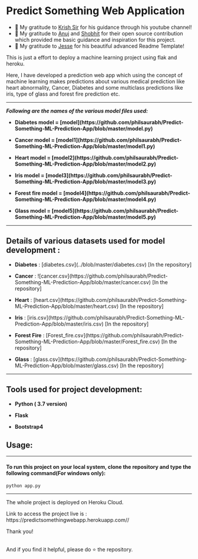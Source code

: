 # Predict Something Web Application

- 👯 My gratitude to [Krish Sir](https://github.com/krishnaik06) for his guidance through his youtube channel!
- 👯 My gratitude to [Anuj](https://github.com/anujvyas?tab=repositories) and [Shobhit](https://github.com/shobhitsrivastava-ds) for their open source contribution which provided me basic guidance and inspiration for this project.
- 👯 My gratitude to [Jesse](https://github.com/codeSTACKr) for his beautiful advanced Readme Template!
<p> This is just a effort to deploy a machine learning project using flak and heroku.</p>
<p>Here, I have developed a prediction web app which using the concept of machine learning makes predictions about various medical prediction like heart abnormality, Cancer, Diabetes and some multiclass predictions like iris, type of glass and forest fire prediction etc.</p>

<hr>

_**Following are the names of the various model files used:**_
<ul>
<li><p><b>Diabetes model = [model](https://github.com/philsaurabh/Predict-Something-ML-Prediction-App/blob/master/model.py) </b></p></li>
<li><p><b>Cancer model = [model1](https://github.com/philsaurabh/Predict-Something-ML-Prediction-App/blob/master/model1.py) </b></p></li>
<li><p><b>Heart model = [model2](https://github.com/philsaurabh/Predict-Something-ML-Prediction-App/blob/master/model2.py) </b></p></li>
<li><p><b>Iris model = [model3](https://github.com/philsaurabh/Predict-Something-ML-Prediction-App/blob/master/model3.py) </b></p></li>
<li><p><b>Forest fire model = [model4](https://github.com/philsaurabh/Predict-Something-ML-Prediction-App/blob/master/model4.py)</b></p></li>
<li><p><b>Glass model = [model5](https://github.com/philsaurabh/Predict-Something-ML-Prediction-App/blob/master/model5.py)</b></p></li>
</ul>
<hr>

## Details of various datasets used for model development : 
<ul>
<li><p><b>Diabetes</b> : [diabetes.csv](../blob/master/diabetes.csv) [In the repository]</p></li>
<li><p><b>Cancer</b> : 
 ![cancer.csv](https://github.com/philsaurabh/Predict-Something-ML-Prediction-App/blob/master/cancer.csv) [In the repository]</p></li>
<li><p><b>Heart</b> : [heart.csv](https://github.com/philsaurabh/Predict-Something-ML-Prediction-App/blob/master/heart.csv) [In the repository]</p></li>
<li><p><b>Iris</b> : [iris.csv](https://github.com/philsaurabh/Predict-Something-ML-Prediction-App/blob/master/iris.csv) [In the repository]</p></li>
<li><p><b>Forest Fire</b> : [Forest_fire.csv](https://github.com/philsaurabh/Predict-Something-ML-Prediction-App/blob/master/Forest_fire.csv) [In the repository]</p></li>
<li><p><b>Glass</b> : [glass.csv](https://github.com/philsaurabh/Predict-Something-ML-Prediction-App/blob/master/glass.csv) [In the repository]</p></li>
</ul>

<hr>

## Tools used for project development: 
<ul>
<li><p><b>Python ( 3.7 version)</b></p></li>
<li><p><b>Flask</b></p></li>
<li><p><b>Bootstrap4</b></p></li>
</ul>

## Usage:
<hr>
 <h4> To run this project on your local system, clone the repository and type the following command(For windows only): </h3>
 
 ```
 python app.py
 ```
  
  <hr>
  
  <p> The whole project is deployed on Heroku Cloud.
  
 <p> Link to access the project live is : https://predictsomethingwebapp.herokuapp.com// <p>
  <p> Thank you!</p><br/>
  And if you find it helpful, please do ⭐ the repository.
  
